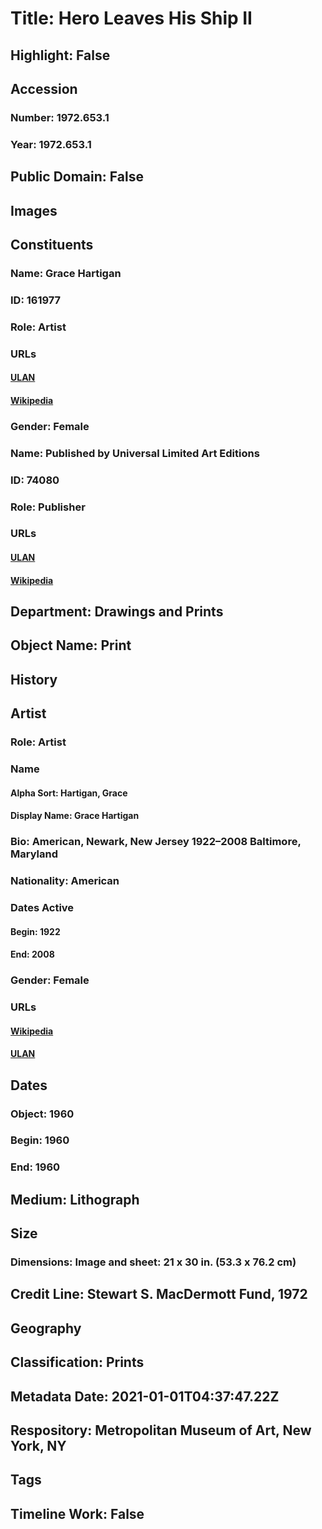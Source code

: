 # Title: Hero Leaves His Ship II
## Highlight: False
## Accession
### Number: 1972.653.1
### Year: 1972.653.1
## Public Domain: False
## Images
## Constituents
### Name: Grace Hartigan
### ID: 161977
### Role: Artist
### URLs
#### [ULAN](http://vocab.getty.edu/page/ulan/500027518)
#### [Wikipedia](https://www.wikidata.org/wiki/Q535581)
### Gender: Female
### Name: Published by Universal Limited Art Editions
### ID: 74080
### Role: Publisher
### URLs
#### [ULAN](http://vocab.getty.edu/page/ulan/500372861)
#### [Wikipedia](https://www.wikidata.org/wiki/Q98580161)
## Department: Drawings and Prints
## Object Name: Print
## History
## Artist
### Role: Artist
### Name
#### Alpha Sort: Hartigan, Grace
#### Display Name: Grace Hartigan
### Bio: American, Newark, New Jersey 1922–2008 Baltimore, Maryland
### Nationality: American
### Dates Active
#### Begin: 1922
#### End: 2008
### Gender: Female
### URLs
#### [Wikipedia](https://www.wikidata.org/wiki/Q535581)
#### [ULAN](http://vocab.getty.edu/page/ulan/500027518)
## Dates
### Object: 1960
### Begin: 1960
### End: 1960
## Medium: Lithograph
## Size
### Dimensions: Image and sheet: 21 x 30 in. (53.3 x 76.2 cm)
## Credit Line: Stewart S. MacDermott Fund, 1972
## Geography
## Classification: Prints
## Metadata Date: 2021-01-01T04:37:47.22Z
## Respository: Metropolitan Museum of Art, New York, NY
## Tags
## Timeline Work: False